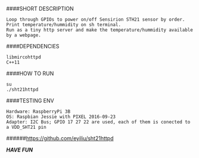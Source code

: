 ####SHORT DESCRIPTION
```
Loop through GPIOs to power on/off Sensirion STH21 sensor by order.  
Print temperature/hummidity on sh terminal.  
Run as a tiny http server and make the temperature/hummidity available by a webpage.  
```

####DEPENDENCIES
```
libmircohttpd  
C++11  
```


####HOW TO RUN
```
su  
./sht21httpd  
```

####TESTING ENV
```
Hardware: RaspberryPi 3B  
OS: Raspbian Jessie with PIXEL 2016-09-23  
Adapter: I2C Bus; GPIO 17 27 22 are used, each of them is conected to a VDD_SHT21 pin  
```

######https://github.com/eyiliu/sht21httpd


***HAVE FUN***